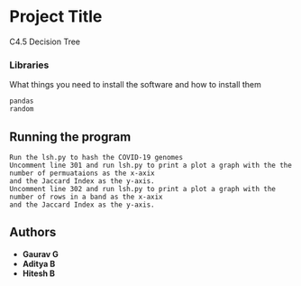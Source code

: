 # Project Title

C4.5 Decision Tree


### Libraries

What things you need to install the software and how to install them

```
pandas
random
```


## Running the program 


```
Run the lsh.py to hash the COVID-19 genomes 
Uncomment line 301 and run lsh.py to print a plot a graph with the the number of permuataions as the x-axix
and the Jaccard Index as the y-axis.  
Uncomment line 302 and run lsh.py to print a plot a graph with the number of rows in a band as the x-axix
and the Jaccard Index as the y-axis.  
```



## Authors

* **Gaurav G** 
* **Aditya B** 
* **Hitesh B** 



